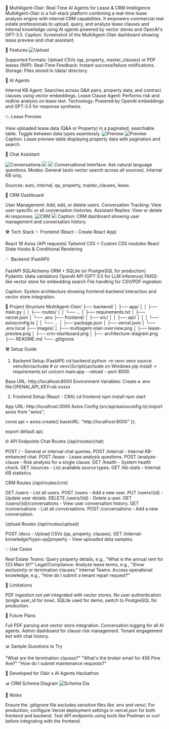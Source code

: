 🧱 MultiAgent-Olair: Real-Time AI Agents for Lease & CRM Intelligence
MultiAgent-Olair is a full-stack platform combining a real-time lease analysis engine with internal CRM capabilities. It empowers commercial real estate professionals to upload, query, and analyze lease clauses and internal knowledge using AI agents powered by vector stores and OpenAI's GPT-3.5.
Caption: Screenshot of the MultiAgent-Olair dashboard showing lease preview and chat assistant.

🚀 Features
![Upload](images/upload.png)

Supported Formats: Upload CSVs (qa, property, master_clauses) or PDF leases (WIP).
Real-Time Feedback: Instant success/failure notifications.
Storage: Files stored in /data/ directory.

🤖 AI Agents

Internal KB Agent: Searches across Q&A pairs, property data, and contract clauses using vector embeddings.
Lease Clause Agent: Performs risk and redline analysis on lease text.
Technology: Powered by OpenAI embeddings and GPT-3.5 for response synthesis.

📉 Lease Preview

View uploaded lease data (Q&A or Property) in a paginated, searchable table.
Toggle between data types seamlessly.
![Preview](images/leaseprev1.png)
![Preview](images/leaseprev2.png)
Caption: Lease preview table displaying property data with pagination and search.

📢 Chat Assistant

![Conversationa](images/AIchat.png)
![](images/AIchat2.png)
![](images/AIchat3.png)
Conversational Interface: Ask natural language questions.
Modes:
General (auto vector search across all sources).
Internal KB only.


Sources: auto, internal, qa, property, master_clauses, lease.

👥 CRM Dashboard

User Management: Add, edit, or delete users.
Conversation Tracking: View user-specific or all conversation histories.
Assistant Replies: View or delete AI responses.
![CRM](images/crm.png)
![](images/crm_conv.png)
Caption: CRM dashboard showing user management and conversation history.

🛠️ Tech Stack
✨ Frontend (React - Create React App)

React 18
Axios (API requests)
Tailwind CSS + Custom CSS modules
React State Hooks & Conditional Rendering

🪡 Backend (FastAPI)

FastAPI
SQLAlchemy ORM + SQLite (or PostgreSQL for production)
Pydantic (data validation)
OpenAI API (GPT-3.5 for LLM inference)
FAISS-like vector store for embedding search
File handling for CSV/PDF ingestion

Caption: System architecture showing frontend-backend interaction and vector store integration.

📂 Project Structure
MultiAgent-Olair/
├── backend/
│   ├── app/
│   │   ├── main.py
│   │   ├── routes/
│   │   └── ...
│   ├── requirements.txt
│   ├── vercel.json
│   └── .env
├── frontend/
│   ├── src/
│   │   ├── api/
│   │   │   └── axiosconfig.ts
│   │   └── ...
│   ├── package.json
│   ├── vercel.json
│   └── .env.local
├── images/
│   ├── multiagent-olair-overview.png
│   ├── lease-preview.png
│   ├── crm-dashboard.png
│   ├── architecture-diagram.png
├── README.md
└── .gitignore


🛠️ Setup Guide
1. Backend Setup (FastAPI)
cd backend
python -m venv venv
source venv/bin/activate  # or venv\Scripts\activate on Windows
pip install -r requirements.txt
uvicorn main:app --reload --port 8000


Base URL: http://localhost:8000
Environment Variables: Create a .env file:OPENAI_API_KEY=sk-xxxxx



2. Frontend Setup (React - CRA)
cd frontend
npm install
npm start


App URL: http://localhost:3000
Axios Config (src/api/axiosconfig.ts):import axios from "axios";

const api = axios.create({
  baseURL: "http://localhost:8000"
});

export default api;




🌐 API Endpoints
Chat Routes (/api/routes/chat)

POST / - General or internal chat queries.
POST /internal - Internal KB-enhanced chat.
POST /lease - Lease analysis questions.
POST /analyze-clause - Risk analysis for a single clause.
GET /health - System health check.
GET /sources - List available source types.
GET /kb-stats - Internal KB statistics.

CRM Routes (/api/routes/crm)

GET /users - List all users.
POST /users - Add a new user.
PUT /users/{id} - Update user details.
DELETE /users/{id} - Delete a user.
GET /users/{id}/conversations - View user conversation history.
GET /conversations - List all conversations.
POST /conversations - Add a new conversation.

Upload Routes (/api/routes/upload)

POST /docs - Upload CSVs (qa, property, clauses).
GET /internal-knowledge?type=qa|property - View uploaded data samples.


💡 Use Cases

Real Estate Teams: Query property details, e.g., "What is the annual rent for 123 Main St?"
Legal/Compliance: Analyze lease terms, e.g., "Show exclusivity or termination clauses."
Internal Teams: Access operational knowledge, e.g., "How do I submit a tenant repair request?"


🚫 Limitations

PDF ingestion not yet integrated with vector stores.
No user authentication (single user_id for now).
SQLite used for demo; switch to PostgreSQL for production.


🚀 Future Plans

 Full PDF parsing and vector store integration.
 Conversation logging for all AI agents.
 Admin dashboard for clause risk management.
 Tenant engagement bot with chat history.


📊 Sample Questions to Try

"What are the termination clauses?"
"What's the broker email for 456 Pine Ave?"
"How do I submit maintenance requests?"


📅 Developed for
Olair x AI Agents Hackathon

📊 CRM Schema Diagram
![Schema Dia](images/mermaid-diagram.svg)

📝 Notes

Ensure the .gitignore file excludes sensitive files like .env and venv/.
For production, configure Vercel deployment settings in vercel.json for both frontend and backend.
Test API endpoints using tools like Postman or curl before integrating with the frontend.
